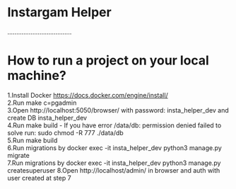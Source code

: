 # Instargam Helper
....................................
# How to run a project on your local machine?
1.Install Docker https://docs.docker.com/engine/install/    
2.Run make c=pgadmin    
3.Open http://localhost:5050/browser/ with password: insta_helper_dev and create DB insta_helper_dev    
4.Run make build - If you have error /data/db: permission denied failed to solve run: sudo chmod -R 777 ./data/db  
5.Run make build   
6.Run migrations by docker exec -it insta_helper_dev python3 manage.py migrate    
7.Run migrations by docker exec -it insta_helper_dev python3 manage.py createsuperuser
8.Open http://localhost/admin/ in browser and auth with user created at step 7